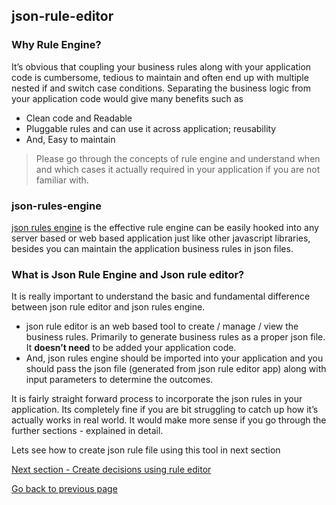 ## json-rule-editor

### Why Rule Engine?

It’s obvious that coupling your business rules along with your application code is cumbersome, tedious to maintain and often end up with multiple nested if and switch case conditions. Separating the business logic from your application code would give many benefits such as 

-  Clean code and Readable
-  Pluggable rules and can use it across application; reusability
-  And, Easy to maintain

> Please go through the concepts of rule engine and understand when and which cases it actually required in your application if you are not familiar with. 

### json-rules-engine

[json rules engine](https://github.com/CacheControl/json-rules-engine) is the effective rule engine can be easily hooked into any server based or web based application just like other javascript libraries, besides you can maintain the application business rules in json files.

### What is Json Rule Engine and Json rule editor?

It is really important to understand the basic and fundamental difference between json rule editor and json rules engine.

- json rule editor is an web based tool to create / manage  / view the business rules. Primarily to generate business rules as a proper json file. It **doesn’t need** to be added your application code.
- And, json rules engine should be imported into your application and you should pass the json file (generated from json rule editor app) along with input parameters to determine the outcomes.

It is fairly straight forward process to incorporate the json rules in your application. Its completely fine if you are bit struggling to catch up how it’s actually works in real world. It would make more sense if you go through the further sections - explained in detail.


Lets see how to create json rule file using this tool in next section

[Next section - Create decisions using rule editor](https://vinzdeveloper.github.io/json-rule-editor/docs/create-rules.html)

[Go back to previous page](https://vinzdeveloper.github.io/json-rule-editor/docs/)


